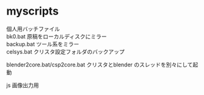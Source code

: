 # myscripts
  
個人用バッチファイル  
bk0.bat 原稿をローカルディスクにミラー  
backup.bat ツール系をミラー  
celsys.bat クリスタ設定フォルダのバックアップ  

blender2core.bat/csp2core.bat クリスタとblender のスレッドを別々にして起動

js 画像出力用
